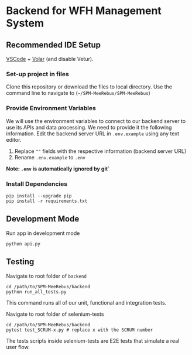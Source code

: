 # Backend for WFH Management System

## Recommended IDE Setup

[VSCode](https://code.visualstudio.com/) + [Volar](https://marketplace.visualstudio.com/items?itemName=Vue.volar) (and disable Vetur).

### Set-up project in files

Clone this repository or download the files to local directory. Use the command line to navigate to (`~/SPM-MeeRebus/SPM-MeeRebus`)

### Provide Environment Variables

We will use the environment variables to connect to our backend server to use its APIs and data processing. We need to provide it the following information. Edit the backend server URL in `.env.example` using any text editor.

1. Replace `""` fields with the respective information (backend server URL)
2. Rename `.env.example` to `.env`

**Note: `.env` is automatically ignored by git`**

### Install Dependencies

```
pip install --upgrade pip
pip install -r requirements.txt
```

## Development Mode

Run app in development mode

```shell
python api.py
```

## Testing

Navigate to root folder of `backend`

```shell
cd /path/to/SPM-MeeRebus/backend
python run_all_tests.py
```

This command runs all of our unit, functional and integration tests.

Navigate to root folder of selenium-tests

```
cd /path/to/SPM-MeeRebus/backend
pytest test_SCRUM-x.py # replace x with the SCRUM number 
```

The tests scripts inside selenium-tests are E2E tests that simulate a real user flow.
